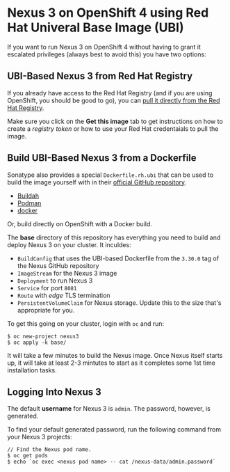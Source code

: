 # Nexus 3 on OpenShift 4 using Red Hat Univeral Base Image (UBI)

If you want to run Nexus 3 on OpenShift 4 without having to grant it escalated privileges (always best to avoid this) you have two options:

## UBI-Based Nexus 3 from Red Hat Registry

If you already have access to the Red Hat Registry (and if you are using OpenShift, you should be good to go), you can [pull it directly from the Red Hat Registry](https://catalog.redhat.com/software/containers/sonatype/nexus-repository-manager/594c281c1fbe9847af657690).

Make sure you click on the **Get this image** tab to get instructions on how to create a *registry token* or how to use your Red Hat credentaials to pull the image.

## Build UBI-Based Nexus 3 from a Dockerfile

Sonatype also provides a special `Dockerfile.rh.ubi` that can be used to build the image yourself with in their [official GitHub repository](https://github.com/sonatype/docker-nexus3).
* [Buildah](https://buildah.io/)
* [Podman](https://podman.io/)
* [docker](https://www.docker.com/)

Or, build directly on OpenShift with a Docker build.

The **base** directory of this repository has everything you need to build and deploy Nexus 3 on your cluster.  It inculdes:
* `BuildConfig` that uses the UBI-based Dockerfile from the `3.30.0` tag of the Nexus GitHub repository
* `ImageStream` for the Nexus 3 image
* `Deployment` to run Nexus 3
* `Service` for port `8081`
* `Route` with *edge* TLS termination
* `PersistentVolumeClaim` for Nexus storage.  Update this to the size that's appropriate for you.

To get this going on your cluster, login with `oc` and run:

```
$ oc new-project nexus3
$ oc apply -k base/
```

It will take a few minutes to build the Nexus image.  Once Nexus itself starts up, it will take at least 2-3 mintutes to start as it completes some 1st time installation tasks.

## Logging Into Nexus 3

The default **username** for Nexus 3 is `admin`.  The password, however, is generated.

To find your default generated password, run the following command from your Nexus 3 projects:

```
// Find the Nexus pod name.
$ oc get pods 
$ echo `oc exec <nexus pod name> -- cat /nexus-data/admin.password`
```

